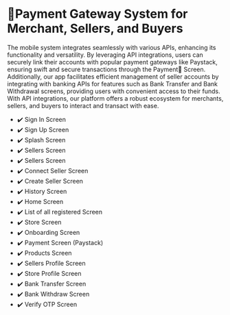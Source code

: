 # 💸Payment Gateway System for Merchant, Sellers, and Buyers

The mobile system integrates seamlessly with various APIs, enhancing its functionality and versatility. By leveraging API integrations, users can securely link their accounts with popular payment gateways like Paystack, ensuring swift and secure transactions through the Payment💸 Screen. Additionally, our app facilitates efficient management of seller accounts by integrating with banking APIs for features such as Bank Transfer and Bank Withdrawal screens, providing users with convenient access to their funds. With API integrations, our platform offers a robust ecosystem for merchants, sellers, and buyers to interact and transact with ease.

- ✔️ Sign In Screen  
- ✔️ Sign Up Screen
- ✔️ Splash Screen
- ✔️ Sellers Screen
- ✔️ Sellers Screen
- ✔️ Connect Seller Screen
- ✔️ Create Seller Screen
- ✔️ History Screen
- ✔️ Home Screen
- ✔️ List of all registered Screen
- ✔️ Store Screen
- ✔️ Onboarding Screen
- ✔️ Payment Screen (Paystack)
- ✔️ Products Screen
- ✔️ Sellers Profile Screen
- ✔️ Store Profile Screen
- ✔️ Bank Transfer Screen
- ✔️ Bank Withdraw Screen
- ✔️ Verify OTP Screen
